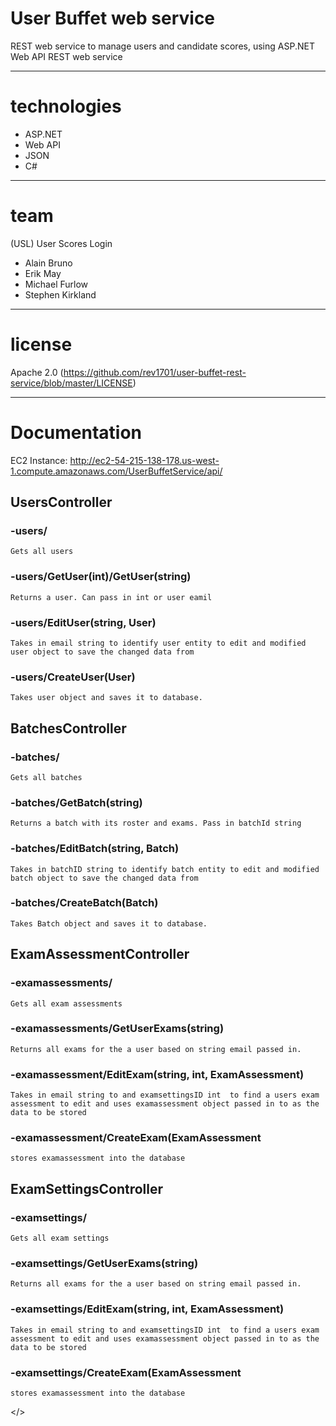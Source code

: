 # User Buffet web service
REST web service to manage users and candidate scores, using ASP.NET Web API REST web service


---
# technologies
- ASP.NET
- Web API
- JSON
- C#


---
# team
(USL) User Scores Login
- Alain Bruno
- Erik May
- Michael Furlow
- Stephen Kirkland


---
# license
Apache 2.0 (https://github.com/rev1701/user-buffet-rest-service/blob/master/LICENSE)


---
# Documentation

EC2 Instance: http://ec2-54-215-138-178.us-west-1.compute.amazonaws.com/UserBuffetService/api/

## UsersController
  
  ### -users/
    Gets all users
  
  ### -users/GetUser(int)/GetUser(string)
    Returns a user. Can pass in int or user eamil
   
  ### -users/EditUser(string, User)
    Takes in email string to identify user entity to edit and modified user object to save the changed data from
    
  ### -users/CreateUser(User)
    Takes user object and saves it to database.
    
## BatchesController

  ### -batches/
    Gets all batches

  ### -batches/GetBatch(string)
    Returns a batch with its roster and exams. Pass in batchId string

  ### -batches/EditBatch(string, Batch)
    Takes in batchID string to identify batch entity to edit and modified batch object to save the changed data from

  ### -batches/CreateBatch(Batch)
    Takes Batch object and saves it to database.

## ExamAssessmentController

  ### -examassessments/
    Gets all exam assessments

  ### -examassessments/GetUserExams(string)
    Returns all exams for the a user based on string email passed in.

  ### -examassessment/EditExam(string, int, ExamAssessment)
    Takes in email string to and examsettingsID int  to find a users exam assessment to edit and uses examassessment object passed in to as the data to be stored
    
  ### -examassessment/CreateExam(ExamAssessment
    stores examassessment into the database
    
## ExamSettingsController

  ### -examsettings/
    Gets all exam settings

  ### -examsettings/GetUserExams(string)
    Returns all exams for the a user based on string email passed in.

  ### -examsettings/EditExam(string, int, ExamAssessment)
    Takes in email string to and examsettingsID int  to find a users exam assessment to edit and uses examassessment object passed in to as the data to be stored
    
  ### -examsettings/CreateExam(ExamAssessment
    stores examassessment into the database
</>
